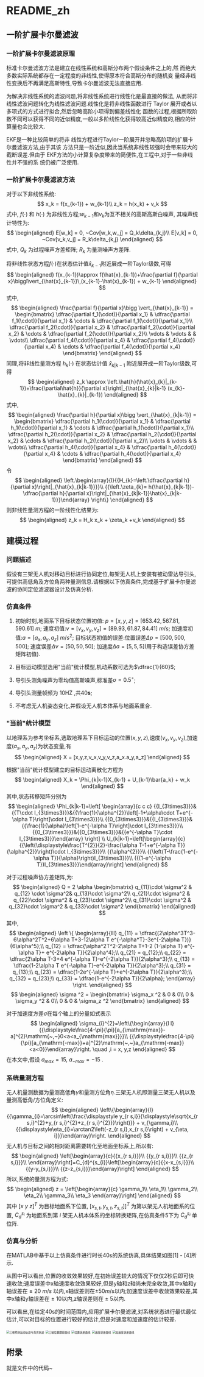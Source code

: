 # README_zh

## 一阶扩展卡尔曼滤波

### 一阶扩展卡尔曼滤波原理

标准卡尔曼滤波方法是建立在线性系统和高斯分布两个假设条件之上的,然
而绝大多数实际系统都存在一定程度的非线性,使得原本符合高斯分布的随机变
量经非线性变换后不再满足高斯特性,导致卡尔曼滤波无法直接应用.

为解决非线性系统的滤波问题,将非线性系统进行线性化是最直接的做法,
从而将非线性滤波问题转化为线性滤波问题.线性化是将非线性函数进行 Taylor
展开或者以多项式的方式进行拟合,然后忽略高阶小项得到偏差线性化
函数的过程,根据所取阶数不同可以获得不同的近似精度,一般以多阶线性化获得较高近似精度的,相应的计算量也会比较大.

EKF是一种比较简单的将非
线性方程进行Taylor一阶展开并忽略高阶项的扩展卡尔曼滤波方法,由于其该
方法只是一阶近似,因此当系统非线性较强时会带来较大的截断误差.但由于
EKF方法的小计算复杂度带来的简便性,在工程中,对于一些非线性并不强的系
统仍被广泛使用.

### 一阶扩展卡尔曼滤波方法

对于以下非线性系统:
$$
    x_k = f(x_{k-1}) + w_{k-1}\\
    z_k = h(x_k) + v_k
$$
式中, $f(\cdot)$ 和 $h(\cdot)$ 为非线性方程;$w_{k-1}$和$v_k$为互不相关的高斯高斯白噪声,
其噪声统计特性为:
$$
\begin{aligned}
    E[w_k] = 0, ~Cov[w_k,w_j] = Q_k\delta_{k,j}\\
    E[v_k] = 0, ~Cov[v_k,v_j] = R_k\delta_{k,j}
\end{aligned}
$$
式中, $Q_k$ 为过程噪声方差矩阵; $R_k$ 为量测噪声方差阵.

将非线性状态方程$f(\cdot)$在状态估计值$\hat{x}_{k-1}$附近展成一阶Taylor级数,可得
$$
\begin{aligned}
    f(x_{k-1})\approx f(\hat{x}_{k-1})+\frac{\partial f}{\partial x}\biggl\vert_{\hat{x}_{k-1}}\,(x_{k-1}-\hat{x}_{k-1}) + w_{k-1}
\end{aligned}
$$
式中,
$$
\begin{aligned}
    \frac{\partial f}{\partial x}\bigg \vert_{\hat{x}_{k-1}} =
    \begin{bmatrix}
     \dfrac{\partial f_1(\cdot)}{\partial x_1} & \dfrac{\partial f_1(\cdot)}{\partial x_1} & \cdots & \dfrac{\partial f_1(\cdot)}{\partial x_1}\\
     \dfrac{\partial f_2(\cdot)}{\partial x_2} & \dfrac{\partial f_2(\cdot)}{\partial x_2} & \cdots & \dfrac{\partial f_2(\cdot)}{\partial x_2}\\
     \vdots & \vdots &  & \vdots\\
     \dfrac{\partial f_4(\cdot)}{\partial x_4} & \dfrac{\partial f_4(\cdot)}{\partial x_4} & \cdots & \dfrac{\partial f_4(\cdot)}{\partial x_4}
    \end{bmatrix}
\end{aligned}
$$
同理,将非线性量测方程 $h_k(\cdot)$ 在状态估计值 $\hat{x}_{k|k-1}$ 附近展开成一阶Taylor级数,可得
$$
\begin{aligned}
    z_k \approx \left.\hat{h}(\hat{x}_{k}|_{k-1})+\frac{\partial\hat{h}}{\partial x}\right|_{\hat{x}_{k}|k-1} (x_{k}-\hat{x}_{k}|_{k-1})
\end{aligned}
$$
式中,
$$
\begin{aligned}
    \frac{\partial h}{\partial x}\bigg \vert_{\hat{x}_{k|k-1}} =
    \begin{bmatrix}
     \dfrac{\partial h_1(\cdot)}{\partial x_1} & \dfrac{\partial h_1(\cdot)}{\partial x_1} & \cdots & \dfrac{\partial h_1(\cdot)}{\partial x_1}\\
     \dfrac{\partial h_2(\cdot)}{\partial x_2} & \dfrac{\partial h_2(\cdot)}{\partial x_2} & \cdots & \dfrac{\partial h_2(\cdot)}{\partial x_2}\\
     \vdots & \vdots &  & \vdots\\
     \dfrac{\partial h_4(\cdot)}{\partial x_4} & \dfrac{\partial h_4(\cdot)}{\partial x_4} & \cdots & \dfrac{\partial h_4(\cdot)}{\partial x_4}
    \end{bmatrix}
\end{aligned}
$$
令
$$
\begin{aligned}
    \left.\begin{array}{l}{{H_{k}=\left.\dfrac{\partial h}{\partial x}\right|_{\hat{x}_{k|k-1}}}}\\ {{\left.\zeta_{k}= h(\hat{x}_{k|k-1})-\dfrac{\partial h}{\partial x}\right|_{\hat{x}_{k|k-1}}\hat{x}_{k|k-1}}}\end{array} \right\}
\end{aligned}
$$
则非线性量测方程的一阶线性化结果为:
$$
\begin{aligned}
    z_k = H_k x_k + \zeta_k +v_k
\end{aligned}
$$

## 建模过程

### 问题描述

假设有三架无人机对移动目标进行协同定位,每架无人机上安装有被动雷达导引头,可提供高低角及方位角两种量测信息.请根据以下仿真条件,完成基于扩展卡尔曼滤波的协同定位滤波器设计及仿真分析.

### 仿真条件

1. 初始时刻,地面系下目标状态位置初值:
    $p=[x, y, z]=[653.42,567.81,590.61] ~m$;
    速度初值:$v=[v_x,v_y,v_z]=[89.93,61.87,84.41] ~m/s$;
    加速度初值:$a=[a_x,a_y,a_z]~m/s^2$;
    目标状态初值的误差:位置误差$\Delta p =[500,500,500]$;
    速度误差$\Delta v = [50, 50, 50]$;
    加速度$\Delta a = [5,5,5]$(用于构造误差协方差矩阵初值).

2. 目标运动模型选用\"当前\"统计模型,机动系数可选为$\dfrac{1}{60}$;

3. 导引头测角噪声为零均值高斯噪声,标准差$\sigma = 0.5^{\circ}$;

4. 导引头测量帧频为 $10\mathrm{HZ}$ ,共$40\mathbf{s}$;

5. 不考虑无人机姿态变化,并假设无人机本体系与地面系重合.

### \"当前\"统计模型

以地理系为参考坐标系,选取地理系下目标运动的位置$(x,y,z)$,速度$(v_x,v_y,v_z)$,加速度$(a_x,a_y,a_z)$为状态变量,有
$$
\begin{aligned}
    X = [x,y,z,v_x,v_y,v_z,a_x.a_y,a_z]
\end{aligned}
$$

根据\"当前\"统计模型建立的目标运动离散化方程为
$$
\begin{aligned}
    X_k = \Phi_{k|k-1}X_{k-1} + U_{k-1}\bar{a_k} + w_k
\end{aligned}
$$
其中,状态转移矩阵分别为
$$
\begin{aligned}
    \Phi_{k|k-1}=\left[
        \begin{array}{c c c}
        {{I_{3\times3}}}&{{T\cdot I_{3\times3}}}&{{\frac{1}{\alpha^{2}}\left[-1+\alpha\cdot T+e^{-\alpha T}\right]\cdot I_{3\times3}}}\\ {{0_{3\times3}}}&{{I_{3\times3}}}&{{\frac{1}{\alpha}\left[1-e^{-\alpha T}\right]\cdot I_{3\times3}}}\\ {{0_{3\times3}}}&{{0_{3\times3}}}&{{e^{-\alpha T}\cdot I_{3\times3}}}\end{array}
        \right] \\
    U_{k|k-1}=\left[\begin{array}{c}{{\left(\displaystyle\frac{T^{2}}{2}-\frac{\alpha T-1+e^{-\alpha T}}{\alpha^{2}}\right)\cdot I_{3\times3}}}\\ {{\alpha^{2}}}\\ {{\left(T-\frac{1-e^{-\alpha T}}{\alpha}\right)I_{3\times3}}}\\ {{(1-e^{-\alpha T})I_{3\times3}}}\end{array}\right]
\end{aligned}
$$

对于过程噪声协方差矩阵,为:
$$
\begin{aligned}
    Q = 2 \alpha
    \begin{bmatrix}
     q_{11}\cdot \sigma^2 & q_{12} \cdot \sigma^2& q_{13}\cdot \sigma^2\\
     q_{21}\cdot \sigma^2 & q_{22}\cdot \sigma^2 & q_{23}\cdot \sigma^2\\
     q_{31}\cdot \sigma^2 & q_{32}\cdot \sigma^2 & q_{33}\cdot \sigma^2
    \end{bmatrix}
\end{aligned}
$$
其中,
$$
\begin{aligned}
    \left \{
    \begin{array}{lll}
    q_{11} = \dfrac{(2\alpha^3T^3-6\alpha^2T^2+6\alpha T+3-12\alpha T e^{-\alpha*T}-3e^{-2\alpha T})}{6\alpha^5};\\
    q_{12} = \dfrac{\alpha^2T^2-2\alpha T+1-2 (1-\alpha T) e^{-\alpha T}+ e^{-2\alpha T}}{2\alpha^4};\\
    q_{21} = q_{12};\\
    q_{22} = \dfrac{2\alpha T-3+4 e^{-\alpha T}-e^{-2\alpha T}}{2\alpha^3};\\
    q_{13} = \dfrac{1-2\alpha T e^{-\alpha T}-e^{-2\alpha T}}{2\alpha^3};\\
    q_{31} = q_{13};\\
    q_{23} = \dfrac{1-2e^{-\alpha T}+e^{-2\alpha T}}{2\alpha^3};\\
    q_{32} = q_{23};\\
    q_{33} = \dfrac{1-e^{-2\alpha T}}{2\alpha};
\end{array}
\right.
\end{aligned}
$$
$$
\begin{aligned}
    \sigma ^2 =
    \begin{bmatrix}
     \sigma_x ^2 & 0 & 0\\
     0 & \sigma_y ^2 & 0\\
     0 & 0 & \sigma_z ^2
\end{bmatrix}
\end{aligned}
$$

对于加速度方差$\sigma$在每个轴上的分量如式表示
$$
\begin{aligned}
    \sigma_{i}^{2}=\left\{\begin{array}{l l}{{\displaystyle\frac{4-\pi}{\pi}[a_{\mathrm{max}}-a]^{2}\mathrm{~,~}0<a<a_{\mathrm{max}}}}\\ {{\displaystyle\frac{4-\pi}{\pi}[a_{\mathrm{-max}}+a]^{2}\mathrm{~,~}a_{\mathrm{-max}}<a<0}}\end{array}\right.
    \quad ,i = x, y,z
\end{aligned}
$$
在本文中,假设 $a_{max} = 15$, $a_{-max} = -15$ .

### 系统量测方程

无人机量测数据为量测高低角$\gamma$和量测方位角$\eta$.三架无人机即测量三架无人机以及
量测高低角/方位角定义:
$$
\begin{aligned}
    \left\{\begin{array}{l}{{\gamma_{i}=\arcsin\left(\frac{\displaystyle y_{r s,i}}{\displaystyle\sqrt{x_{r s,i}^{2}+y_{r s,i}^{2}+z_{r s,i}^{2}}}\right)}} + v_{\gamma,i}\\
    {{\displaystyle\eta_{i}=\arctan2\left(-z_{r s,i},x_{r s,i}\right) + v_{\eta, i}}}\end{array}\right.
\end{aligned}
$$
无人机与目标之间的相对距离需要转化至地面坐标系上,所以有:
$$
\begin{aligned}
    \left[\begin{array}{c}{{x_{r s,i}}}\\ {{y_{r s,i}}}\\ {{z_{r s,i}}}\\ \end{array}\right]=C_{d}^{s_{i}}\left[\begin{array}{c}{{x-x_{s,i}}}\\ {{y-y_{s,i}}}\\ {{z-z_{s,i}}}\end{array}\right]
\end{aligned}
$$
所以,系统的量测方程为式:
$$
\begin{aligned}
    z =
    \left[\begin{array}{c}
     \gamma_1\\
     \eta_1\\
     \gamma_2\\
     \eta_2\\
     \gamma_3\\
     \eta_3
    \end{array}\right]
\end{aligned}
$$
其中 $[x~y~z]^T$ 为目标地面系下位置,  $[x_{s,t}, y_{s,t}, z_{s,t}]]^T$ 为第以架无人机地面系的位置, $C_d^{s_i}$ 为地面系到第  $i$ 架无人机本体系的坐标转换矩阵,在仿真条件5下为 $C_d^{s_i}$ 单位阵.

### 仿真与分析

在MATLAB中基于以上仿真条件进行时长40s的系统仿真,具体结果如图[1] - [4]所示.

从图中可以看出,位置的收敛效果较好,在初始误差较大的情况下仅仅2秒后即可快速收敛;速度误差中x轴速度收敛效果较好,但是y轴和z轴尚未完全收敛,其中x轴和y轴误差在 $\pm$ 20 $m/s$ 以内,x轴误差则在$\pm$50$m/s$以内;加速度误差中收敛效果较差,其中x轴和y轴误差在 $\pm$ 10以内,z轴误差则在 $\pm$ 5以内.

可以看出,在给定40s的时间范围内,应用扩展卡尔曼滤波,对系统状态进行最优最优估计,可以对目标的位置进行较好的估计,但是对速度和加速度的估计较差.

<img src="Fig/预测运动轨迹与真实轨迹三维.png" alt="三维预测运动轨迹与真实轨迹" style="zoom: 50%;" />

<img src="Fig/三轴位置跟踪曲线.png" alt="三轴位置跟踪曲线" style="zoom:50%;" />

<img src="Fig/位置误差曲线.png" alt="位置误差曲线" style="zoom:50%;" />

<img src="Fig/速度误差曲线.png" alt="速度误差曲线" style="zoom:50%;" />

<img src="Fig/加速度误差曲线.png" alt="加速度误差曲线" style="zoom:50%;" />

## 附录

就是文件中的代码~
